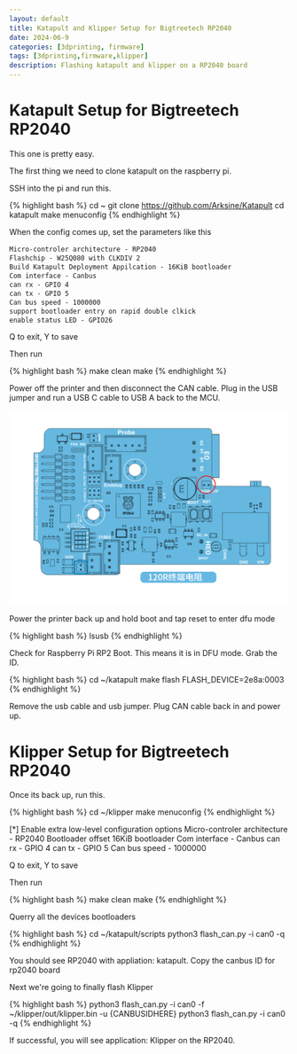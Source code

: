 ```yaml
---
layout: default
title: Katapult and Klipper Setup for Bigtreetech RP2040
date: 2024-06-9
categories: [3dprinting, firmware]
tags: [3dprinting,firmware,klipper]
description: Flashing katapult and klipper on a RP2040 board
---
```

# Katapult Setup for Bigtreetech RP2040

This one is pretty easy.

The first thing we need to clone katapult on the raspberry pi.

SSH into the pi and run this.

{% highlight bash %}
cd ~
git clone https://github.com/Arksine/Katapult
cd katapult
make menuconfig
{% endhighlight %}

When the config comes up, set the parameters like this

```
Micro-controler architecture - RP2040
Flashchip - W25Q080 with CLKDIV 2
Build Katapult Deployment Appilcation - 16KiB bootloader
Com interface - Canbus
can rx - GPIO 4
can tx - GPIO 5
Can bus speed - 1000000
support bootloader entry on rapid double clkick
enable status LED - GPIO26
```
Q to exit, Y to save

Then run

{% highlight bash %}
make clean
make
{% endhighlight %}

Power off the printer and then disconnect the CAN cable.  Plug in the USB jumper and run a USB C cable to USB A back to the MCU.

![ALT text](/assets\img\posts\2024-06-8\image.png)

Power the printer back up and hold boot and tap reset to enter dfu mode

{% highlight bash %}
lsusb
{% endhighlight %}

Check for Raspberry Pi RP2 Boot. This means it is in DFU mode.  Grab the ID.

{% highlight bash %}
cd ~/katapult
make flash FLASH_DEVICE=2e8a:0003
{% endhighlight %}

Remove the usb cable and usb jumper. Plug CAN cable back in and power up.

# Klipper Setup for Bigtreetech RP2040

Once its back up, run this.

{% highlight bash %}
cd ~/klipper
make menuconfig
{% endhighlight %}

[*] Enable extra low-level configuration options
Micro-controler architecture - RP2040
Bootloader offset 16KiB bootloader
Com interface - Canbus
can rx - GPIO 4
can tx - GPIO 5
Can bus speed - 1000000

Q to exit, Y to save

Then run

{% highlight bash %}
make clean
make
{% endhighlight %}

Querry all the devices bootloaders

{% highlight bash %}
cd ~/katapult/scripts
python3 flash_can.py -i can0 -q
{% endhighlight %}

You should see RP2040 with appliation: katapult. Copy the canbus ID for rp2040 board

Next we're going to finally flash Klipper

{% highlight bash %}
python3 flash_can.py -i can0 -f ~/klipper/out/klipper.bin -u {CANBUSIDHERE}
python3 flash_can.py -i can0 -q
{% endhighlight %}

If successful, you will see application: Klipper on the RP2040.